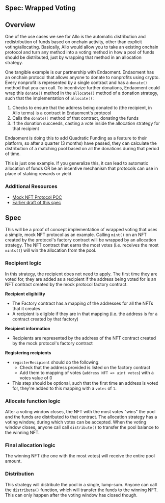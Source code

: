 Spec: Wrapped Voting
---------------------------------

## Overview 

One of the use cases we see for Allo is the automatic distribution and
redistribution of funds based on onchain activity, other than explicit
voting/allocating. Basically, Allo would allow you to take an existing onchain
protocol and turn any method into a voting method in how a pool of funds should
be distributed, just by wrapping that method in an allocation strategy.

One tangible example is our partnership with Endaoment. Endaoment has an onchain
protocol that allows anyone to donate to nonprofits using crypto. Every
nonprofit is represented by a single contract and has a `donate()` method that
you can call. To incentivize further donations, Endaoment could wrap this
`donate()` method in the `allocate()` method of a donation strategy, such that
the implementation of `allocate()`:

1. Checks to ensure that the address being donated to (the recipient, in Allo
   terms) is a contract in Endaoment's protocol
2. Calls the `donate()` method of that contract, donating the funds
3. If the donation succeeds, casting a vote inside the allocation strategy for
   that recipient

Endaoment is doing this to add Quadratic Funding as a feature to their platform,
so after a quarter (3 months) have passed, they can calculate the distribution
of a matching pool based on all the donations during that period of time. 

This is just one example. If you generalize this, it can lead to automatic
allocation of funds OR be an incentive mechanism that protocols can use in place
of staking rewards or yield.

### Additional Resources

- [Mock NFT Protocol POC](https://github.com/gabewin/wrapped-voting/tree/main)
- [Earlier draft of this spec](https://www.notion.so/gitcoin/Wrapped-Voting-Proof-of-Concept-73bff464fe914d68bd665899a28eb3f9?pvs=4)

## Spec

This will be a proof of concept implementation of wrapped voting that uses
a simple, mock NFT protocol as an example. Calling `mint()` on an NFT created by
the protocol's factory contract will be wrapped by an allocation strategy. The
NFT contract that earns the most votes (i.e. receives the most `mints()`) will
win the allocation from the pool.

### Recipient logic

In this strategy, the recipient does not need to apply. The first time they are
voted for, they are added as a recipient if the address being voted for is an
NFT contract created by the mock protocol factory contract.

**Recipient eligibility**

- The Factory contract has a mapping of the addresses for all the NFTs that it
    creates
- A recipient is eligible if they are in that mapping (i.e. the address is for
    a contract created by that factory)

**Recipient information**

- Recipients are represented by the address of the NFT contract created by the
mock protocol's factory contract

**Registering recipients**

- `registerRecipient` should do the following:
    - Check that the address provided is listed on the factory contract
    - Add them to mapping of votes (`address NFT => uint votes`) with a votes
    value of 0
- This step should be optional, such that the first time an address is voted
for, they're added to this mapping with a `votes` of `1`.

### Allocate function logic

After a voting window closes, the NFT with the most votes "wins" the pool and
the funds are distributed to that contract. The allocation strategy has a voting
window, during which votes can be accepted. When the voting window closes,
anyone call call `distribute()` to transfer the pool balance to the winning NFT.

### Final allocation logic

The winning NFT (the one with the most votes) will receive the entire pool
amount.

### Distribution

This strategy will distribute the pool in a single, lump-sum. Anyone can call
the `distribute()` function, which will transfer the funds to the winning NFT.
This can only happen after the voting window has closed though.
